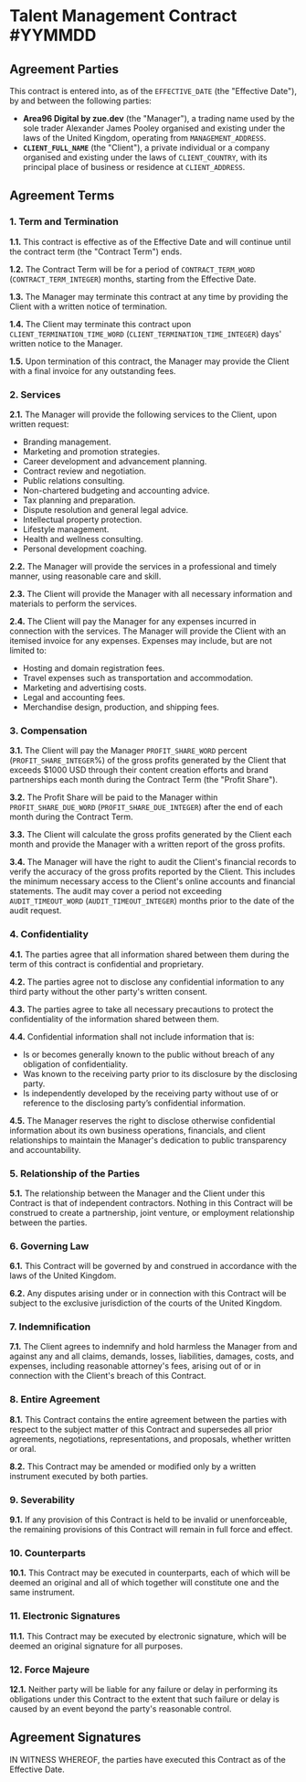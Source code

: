 # **Talent Management Contract \#YYMMDD**

## **Agreement Parties**

This contract is entered into, as of the `EFFECTIVE_DATE` (the "Effective Date"), by and between the following parties:

- **Area96 Digital by zue.dev** (the "Manager"), a trading name used by the sole trader Alexander James Pooley organised and existing under the laws of the United Kingdom, operating from `MANAGEMENT_ADDRESS`.
- **`CLIENT_FULL_NAME`** (the "Client"), a private individual or a company organised and existing under the laws of `CLIENT_COUNTRY`, with its principal place of business or residence at `CLIENT_ADDRESS`.

## **Agreement Terms**

### **1\. Term and Termination**

**1.1.** This contract is effective as of the Effective Date and will continue until the contract term (the "Contract Term") ends.

**1.2.** The Contract Term will be for a period of `CONTRACT_TERM_WORD` (`CONTRACT_TERM_INTEGER`) months, starting from the Effective Date.

**1.3.** The Manager may terminate this contract at any time by providing the Client with a written notice of termination.

**1.4.** The Client may terminate this contract upon `CLIENT_TERMINATION_TIME_WORD` (`CLIENT_TERMINATION_TIME_INTEGER`) days' written notice to the Manager.

**1.5.** Upon termination of this contract, the Manager may provide the Client with a final invoice for any outstanding fees.

### **2\. Services**

**2.1.** The Manager will provide the following services to the Client, upon written request:

- Branding management.
- Marketing and promotion strategies.
- Career development and advancement planning.
- Contract review and negotiation.
- Public relations consulting.
- Non-chartered budgeting and accounting advice.
- Tax planning and preparation.
- Dispute resolution and general legal advice.
- Intellectual property protection.
- Lifestyle management.
- Health and wellness consulting.
- Personal development coaching.

**2.2.** The Manager will provide the services in a professional and timely manner, using reasonable care and skill.

**2.3.** The Client will provide the Manager with all necessary information and materials to perform the services.

**2.4.** The Client will pay the Manager for any expenses incurred in connection with the services. The Manager will provide the Client with an itemised invoice for any expenses. Expenses may include, but are not limited to:

- Hosting and domain registration fees.
- Travel expenses such as transportation and accommodation.
- Marketing and advertising costs.
- Legal and accounting fees.
- Merchandise design, production, and shipping fees.

### **3\. Compensation**

**3.1.** The Client will pay the Manager `PROFIT_SHARE_WORD` percent (`PROFIT_SHARE_INTEGER`%) of the gross profits generated by the Client that exceeds $1000 USD through their content creation efforts and brand partnerships each month during the Contract Term (the "Profit Share").

**3.2.** The Profit Share will be paid to the Manager within `PROFIT_SHARE_DUE_WORD` (`PROFIT_SHARE_DUE_INTEGER`) after the end of each month during the Contract Term.

**3.3.** The Client will calculate the gross profits generated by the Client each month and provide the Manager with a written report of the gross profits.

**3.4.** The Manager will have the right to audit the Client's financial records to verify the accuracy of the gross profits reported by the Client. This includes the minimum necessary access to the Client's online accounts and financial statements. The audit may cover a period not exceeding `AUDIT_TIMEOUT_WORD` (`AUDIT_TIMEOUT_INTEGER`) months prior to the date of the audit request.

### **4\. Confidentiality**

**4.1.** The parties agree that all information shared between them during the term of this contract is confidential and proprietary.

**4.2.** The parties agree not to disclose any confidential information to any third party without the other party's written consent.

**4.3.** The parties agree to take all necessary precautions to protect the confidentiality of the information shared between them.

**4.4.** Confidential information shall not include information that is:

- Is or becomes generally known to the public without breach of any obligation of confidentiality.
- Was known to the receiving party prior to its disclosure by the disclosing party.
- Is independently developed by the receiving party without use of or reference to the disclosing party’s confidential information.

**4.5.** The Manager reserves the right to disclose otherwise confidential information about its own business operations, financials, and client relationships to maintain the Manager's dedication to public transparency and accountability.

### **5\. Relationship of the Parties**

**5.1.** The relationship between the Manager and the Client under this Contract is that of independent contractors. Nothing in this Contract will be construed to create a partnership, joint venture, or employment relationship between the parties.

### **6\. Governing Law**

**6.1.** This Contract will be governed by and construed in accordance with the laws of the United Kingdom.

**6.2.** Any disputes arising under or in connection with this Contract will be subject to the exclusive jurisdiction of the courts of the United Kingdom.

### **7\. Indemnification**

**7.1.** The Client agrees to indemnify and hold harmless the Manager from and against any and all claims, demands, losses, liabilities, damages, costs, and expenses, including reasonable attorney's fees, arising out of or in connection with the Client's breach of this Contract.

### **8\. Entire Agreement**

**8.1.** This Contract contains the entire agreement between the parties with respect to the subject matter of this Contract and supersedes all prior agreements, negotiations, representations, and proposals, whether written or oral.

**8.2.** This Contract may be amended or modified only by a written instrument executed by both parties.

### **9\. Severability**

**9.1.** If any provision of this Contract is held to be invalid or unenforceable, the remaining provisions of this Contract will remain in full force and effect.

### **10\. Counterparts**

**10.1.** This Contract may be executed in counterparts, each of which will be deemed an original and all of which together will constitute one and the same instrument.

### **11\. Electronic Signatures**

**11.1.** This Contract may be executed by electronic signature, which will be deemed an original signature for all purposes.

### **12\. Force Majeure**

**12.1.** Neither party will be liable for any failure or delay in performing its obligations under this Contract to the extent that such failure or delay is caused by an event beyond the party's reasonable control.

## **Agreement Signatures**

IN WITNESS WHEREOF, the parties have executed this Contract as of the Effective Date.
